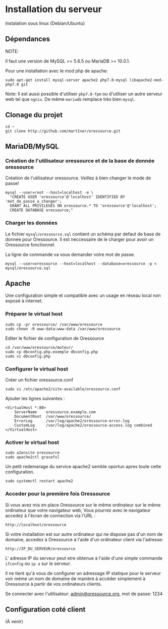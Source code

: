 # Installation du serveur

Instalation sous linux (Debian/Ubuntu)

## Dépendances

NOTE:

Il faut une version de MySQL >= 5.6.5 ou MariaDB >= 10.0.1.

Pour une installation avec le mod php de apache:

```shell
sudo apt-get install mysql-server apache2 php7.0-mysql libapache2-mod-php7.0 git
```

Note: Il est aussi possible d'utiliser `php7.0-fpm` ou d'utiliser un autre
serveur web tel que `ngnix`. De même `mariadb` remplace très bien `mysql`.

## Clonage du projet

```shell
cd ~
git clone http://github.com/mart1ver/oressource.git
```

## MariaDB/MySQL

### Création de l'utilisateur oressource et de la base de donnée oressource

Création de l'utilisateur oressource. Veillez à bien changer le mode de passe!

```shell
mysql --user=root --host=localhost -e \
  "CREATE USER 'oressource'@'localhost' IDENTIFIED BY 'mot_de_passe_a_changer';
  GRANT ALL PRIVILEGES ON oressource.* TO 'oressource'@'localhost';
  CREATE DATABASE oressource;"
```

### Charger les données

Le fichier `mysql/oressource.sql` contient un schéma par defaut de base de donnée pour Oressource.
Il est neccessaire de le charger pour avoir un Oressource fonctionnel.

La ligne de commande va vous demander votre mot de passe.

```shell
mysql --user=oressource --host=localhost --database=oressource -p < mysql/oressource.sql
```

## Apache

Une configuration simple et compatible avec un usage en réseau local non
exposé à internet.

### Préparer le virtual host

```shell
sudo cp -pr oressource/ /var/www/oressource
sudo chown -R www-data:www-data /var/www/oressource
```

Editer le fichier de configuration de Oressource

```shell
cd /var/www/oressource/moteur/
sudo cp dbconfig.php.exemple dbconfig.php
sudo vi dbconfig.php
```

### Configurer le virtual host

Créer un fichier oressource.conf

`sudo vi /etc/apache2/site-available/oressource.conf`

Ajouter les lignes suivantes :

```
<VirtualHost *:80>
    ServerName    oressource.example.com
    DocumentRoot  /var/www/oressource/
    ErrorLog      /var/log/apache2/oressource-error.log
    CustomLog     /var/log/apache2/oressource-access.log combined
</VirtualHost>
```

### Activer le virtual host

```shell
sudo a2ensite oressource
sudo apache2ctl graceful
```

Un petit redemarage du service apache2 semble oportun apres toute cette
configuration.

```shell
sudo systemctl restart apache2
```

### Acceder pour la première fois Oressource

Si vous avez mis en place Oressource sur le même ordinateur sur le même
ordinateur que votre navigateur web, Vous pourrez avec le navigateur accedez à
l'écran de connection via l'URL :

```
http://localhost/oressource
```

Si votre installation est sur autre ordinateur qui ne dispose pas d'un nom de
domaine, accedez à Oressource à l'aide d'un ordinateur client via l'adresse:

```
http://IP_DU_SERVEUR/oressource
```

L' adresse IP du serveur peut etre obtenue à l'aide d'une simple commande
`ifconfig` ou `ip a` sur le serveur.

Il ne tient qu'à vous de configurer un adressage IP statique pour le serveur
voir méme un nom de domaine de manière à accéder simplement à Oressource à
partir de vos ordinateurs clients.

Se connecter avec l'utilisateur: admin@oressource.org, mot de passe: 1234 

## Configuration coté client

(À venir)
